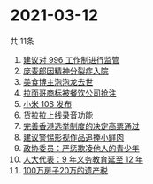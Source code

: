 # 2021-03-12
  共 11条

  <!-- BEGIN -->
  <!-- 最后更新时间:Fri Mar 12 2021 08:12:31 GMT+0000 (Coordinated Universal Time) -->
  1. [建议对 996 工作制进行监管](https://www.zhihu.com/search?q=996)
1. [庞麦郎因精神分裂症入院](https://www.zhihu.com/search?q=庞麦郎)
1. [美食博主泡泡龙去世](https://www.zhihu.com/search?q=泡泡龙)
1. [拉面哥商标被餐饮公司抢注](https://www.zhihu.com/search?q=拉面哥)
1. [小米 10S 发布](https://www.zhihu.com/search?q=小米10s)
1. [货拉拉上线录音功能](https://www.zhihu.com/search?q=货拉拉)
1. [完善香港选举制度的决定高票通过](https://www.zhihu.com/search?q=香港选举制度)
1. [建议警惕影视作品追捧小鲜肉](https://www.zhihu.com/search?q=小鲜肉)
1. [政协委员：严惩欺凌他人的青少年](https://www.zhihu.com/search?q=校园欺凌)
1. [人大代表：9 年义务教育延至 12 年](https://www.zhihu.com/search?q=义务教育)
1. [100万房子20万的遗产税](https://www.zhihu.com/search?q=遗产税)
  <!-- END -->
  